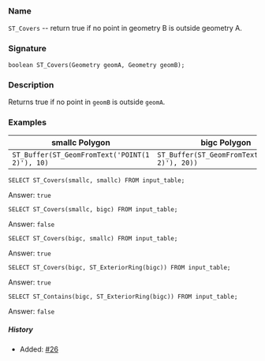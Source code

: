 ### Name
`ST_Covers` -- return true if no point in geometry B is outside geometry A.

### Signature

```mysql
boolean ST_Covers(Geometry geomA, Geometry geomB);
```

### Description

Returns true if no point in `geomB` is outside `geomA`.

### Examples

| smallc Polygon | bigc Polygon |
| ----|---- |
| `ST_Buffer(ST_GeomFromText('POINT(1 2)'), 10)` | `ST_Buffer(ST_GeomFromText('POINT(1 2)'), 20))` |

```mysql
SELECT ST_Covers(smallc, smallc) FROM input_table;
```
Answer:    `true`
```mysql
SELECT ST_Covers(smallc, bigc) FROM input_table;
```
Answer:    `false`
```mysql
SELECT ST_Covers(bigc, smallc) FROM input_table;
```
Answer:    `true`
```mysql
SELECT ST_Covers(bigc, ST_ExteriorRing(bigc)) FROM input_table;
```
Answer:    `true`
```mysql
SELECT ST_Contains(bigc, ST_ExteriorRing(bigc)) FROM input_table;
```
Answer:    `false`

##### History

* Added: [#26](https://github.com/irstv/H2GIS/pull/26)
